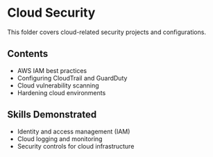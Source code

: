 # Cloud Security

This folder covers cloud-related security projects and configurations.

## Contents
- AWS IAM best practices
- Configuring CloudTrail and GuardDuty
- Cloud vulnerability scanning
- Hardening cloud environments

## Skills Demonstrated
- Identity and access management (IAM)
- Cloud logging and monitoring
- Security controls for cloud infrastructure
